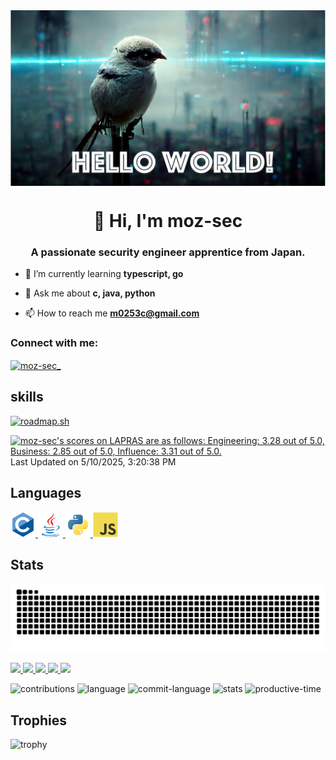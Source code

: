 <img align="center" src="./image/hello_world.png" alt="hello_world" />

<h1 align="center"> 👋 Hi, I'm moz-sec</h1>
<h3 align="center">A passionate security engineer apprentice from Japan.</h3>

- 🌱 I’m currently learning **typescript, go**

- 💬 Ask me about **c, java, python**

- 📫 How to reach me **<m0253c@gmail.com>**

<h3 align="left">Connect with me:</h3>
<p align="left">
    <a href="https://twitter.com/moz_sec_" target="blank">
        <img align="center" src="https://raw.githubusercontent.com/rahuldkjain/github-profile-readme-generator/master/src/images/icons/Social/twitter.svg" alt="moz-sec_" height="30" width="40" />
    </a>
</p>

## skills

[![roadmap.sh](https://api.roadmap.sh/v1-badge/tall/652c9c4ff43a58c923d43405?variant=dark)](https://roadmap.sh)

<!--START_SECTION:lapras-card-->
<p ><a href="https://lapras.com/public/moz-sec" target="_blank" rel="noopener noreferrer"><img alt="moz-sec's scores on LAPRAS are as follows: Engineering: 3.28 out of 5.0, Business: 2.85 out of 5.0, Influence: 3.31 out of 5.0." src="https://lapras-card-generator.vercel.app/api/svg?e=3.28&b=2.85&i=3.31&b1=%23020e27&b2=%230e5593&i1=%2303102f&i2=%231688bf&l=en" width="400" ></a>  
Last Updated on 5/10/2025, 3:20:38 PM</p>
<!--END_SECTION:lapras-card-->

## Languages

<p align="left">
    <a href="https://www.cprogramming.com/" target="_blank" rel="noreferrer">
        <img src="https://raw.githubusercontent.com/devicons/devicon/master/icons/c/c-original.svg" alt="c" width="40" height="40"/>
    </a>
    <a href="https://www.java.com" target="_blank" rel="noreferrer">
        <img src="https://raw.githubusercontent.com/devicons/devicon/master/icons/java/java-original.svg" alt="java" width="40" height="40"/>
    </a>
    <a href="https://www.python.org" target="_blank" rel="noreferrer">
        <img src="https://raw.githubusercontent.com/devicons/devicon/master/icons/python/python-original.svg" alt="python" width="40" height="40"/>
    </a>
    <a href="https://developer.mozilla.org/en-US/docs/Web/JavaScript" target="_blank" rel="noreferrer">
        <img src="https://raw.githubusercontent.com/devicons/devicon/master/icons/javascript/javascript-original.svg" alt="javascript" width="40" height="40"/>
    </a>
</p>

## Stats

![github-contribution-grid-snake](https://raw.githubusercontent.com/moz-sec/moz-sec/output/github-contribution-grid-snake.svg)

<p align="left">
  <a href="https://github.com/moz-sec">
    <img height="20" src="https://komarev.com/ghpvc/?username=moz-sec" />
  </a>
  <a href="https://github.com/moz-sec">
    <img height="20" src="https://img.shields.io/github/followers/moz-sec?label=follow&logo=github&style=flat" />
  </a>
  <a href="https://qiita.com/Moz_security">
    <img height="20" src="https://qiita-badge.apiapi.app/s/Moz_security/posts.svg" />
  </a>
  <a href="https://qiita.com/Moz_security">
    <img height="20" src="https://qiita-badge.apiapi.app/s/Moz_security/contributions.svg" />
  </a>
  <a href="https://zenn.dev/moz_sec">
    <img height="20" src="https://badgen.org/img/zenn/moz_sec/articles?style=plastic" />
  </a>
</p>

![contributions](http://github-profile-summary-cards.vercel.app/api/cards/profile-details?username=moz-sec&theme=gruvbox)
![language](http://github-profile-summary-cards.vercel.app/api/cards/repos-per-language?username=moz-sec&theme=gruvbox)
![commit-language](http://github-profile-summary-cards.vercel.app/api/cards/most-commit-language?username=moz-sec&theme=gruvbox)
![stats](http://github-profile-summary-cards.vercel.app/api/cards/stats?username=moz-sec&theme=gruvbox)
![productive-time](http://github-profile-summary-cards.vercel.app/api/cards/productive-time?username=moz-sec&theme=gruvbox&utcOffset=9)

## Trophies

![trophy](https://github-profile-trophy.vercel.app/?username=moz-sec&theme=gruvbox)
